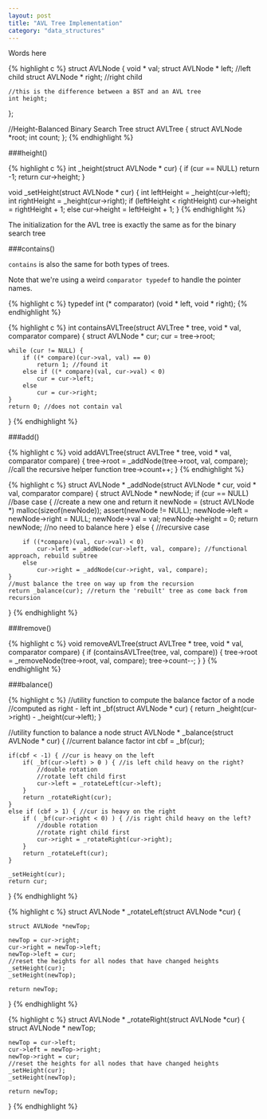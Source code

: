 ```yaml
---
layout: post
title: "AVL Tree Implementation"
category: "data_structures"
---
```


Words here

{% highlight c %}
struct AVLNode {
	void * val;
	struct AVLNode * left; //left child
	struct AVLNode * right; //right child

	//this is the difference between a BST and an AVL tree
	int height;
};

//Height-Balanced Binary Search Tree
struct AVLTree {
	struct AVLNode *root;
	int count;
};
{% endhighlight %}

###height()

{% highlight c %}
int _height(struct AVLNode * cur) {
	if (cur == NULL)
		return -1;
	return cur->height;
}

void _setHeight(struct AVLNode * cur) {
	int leftHeight = _height(cur->left);
	int rightHeight = _height(cur->right);
	if (leftHeight < rightHeight)
		cur->height = rightHeight + 1;
	else
		cur->height = leftHeight + 1;
}
{% endhighlight %}

The initialization for the AVL tree is exactly the same as for the binary search tree

###contains()

`contains` is also the same for both types of trees.

Note that we're using a weird `comparator typedef` to handle the pointer names.

{% highlight c %}
typedef int (* comparator) (void * left, void * right);
{% endhighlight %}

{% highlight c %}
int containsAVLTree(struct AVLTree * tree, void * val, comparator compare) {
	struct AVLNode * cur;
	cur = tree->root;

	while (cur != NULL) {
		if ((* compare)(cur->val, val) == 0)
			return 1; //found it
		else if ((* compare)(val, cur->val) < 0)
			cur = cur->left;
		else
			cur = cur->right;
	}
	return 0; //does not contain val
}
{% endhighlight %}

###add()

{% highlight c %}
void addAVLTree(struct AVLTree * tree, void * val, comparator compare) {
	tree->root = _addNode(tree->root, val, compare); //call the recursive helper function
	tree->count++;
}
{% endhighlight %}

{% highlight c %}
struct AVLNode * _addNode(struct AVLNode * cur, void * val, comparator compare) {
	struct AVLNode * newNode;
	if (cur == NULL) //base case
			{
		//create a new one and return it
		newNode = (struct AVLNode *) malloc(sizeof(newNode));
		assert(newNode != NULL);
		newNode->left = newNode->right = NULL;
		newNode->val = val;
		newNode->height = 0;
		return newNode;  //no need to balance here
	} else { //recursive case

		if ((*compare)(val, cur->val) < 0)
			cur->left = _addNode(cur->left, val, compare); //functional approach, rebuild subtree
		else
			cur->right = _addNode(cur->right, val, compare);
	}
	//must balance the tree on way up from the recursion
	return _balance(cur); //return the 'rebuilt' tree as come back from recursion
}
{% endhighlight %}

###remove()

{% highlight c %}
void removeAVLTree(struct AVLTree * tree, void * val, comparator compare) {
	if (containsAVLTree(tree, val, compare)) {
		tree->root = _removeNode(tree->root, val, compare);
		tree->count--;
	}
}
{% endhighlight %}

###balance()

{% highlight c %}
//utility function to compute the balance factor of a node
//computed as right - left
int _bf(struct AVLNode * cur) {
	return _height(cur->right) - _height(cur->left);
}

//utility function to balance a node
struct AVLNode * _balance(struct AVLNode * cur) {
	//current balance factor
	int cbf = _bf(cur);

	if(cbf < -1) { //cur is heavy on the left
		if( _bf(cur->left) > 0 ) { //is left child heavy on the right?
			//double rotation
			//rotate left child first
			cur->left = _rotateLeft(cur->left);
		}
		return _rotateRight(cur);
	}
	else if (cbf > 1) { //cur is heavy on the right
		if ( _bf(cur->right < 0) ) { //is right child heavy on the left?
			//double rotation
			//rotate right child first
			cur->right = _rotateRight(cur->right);
		}
		return _rotateLeft(cur);
	}

	_setHeight(cur);
	return cur;
}
{% endhighlight %}

{% highlight c %}
struct AVLNode * _rotateLeft(struct AVLNode *cur) {

	struct AVLNode *newTop;

	newTop = cur->right;
	cur->right = newTop->left;
	newTop->left = cur;
	//reset the heights for all nodes that have changed heights
	_setHeight(cur);
	_setHeight(newTop);

	return newTop;
}
{% endhighlight %}

{% highlight c %}
struct AVLNode * _rotateRight(struct AVLNode *cur) {
	struct AVLNode * newTop;

	newTop = cur->left;
	cur->left = newTop->right;
	newTop->right = cur;
	//reset the heights for all nodes that have changed heights
	_setHeight(cur);
	_setHeight(newTop);

	return newTop;
}
{% endhighlight %}
